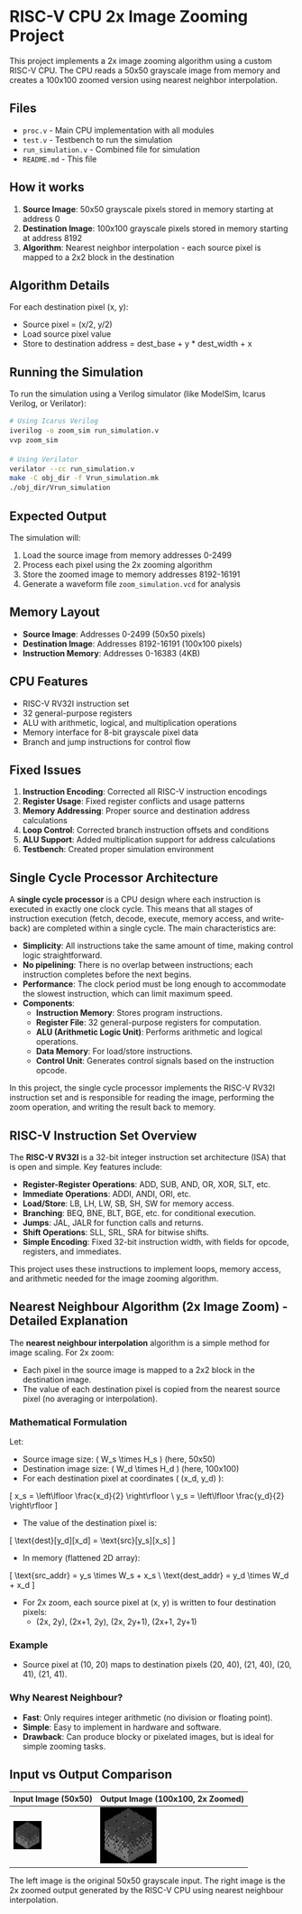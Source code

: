 # RISC-V CPU 2x Image Zooming Project

This project implements a 2x image zooming algorithm using a custom RISC-V CPU. The CPU reads a 50x50 grayscale image from memory and creates a 100x100 zoomed version using nearest neighbor interpolation.

## Files

- `proc.v` - Main CPU implementation with all modules
- `test.v` - Testbench to run the simulation
- `run_simulation.v` - Combined file for simulation
- `README.md` - This file

## How it works

1. **Source Image**: 50x50 grayscale pixels stored in memory starting at address 0
2. **Destination Image**: 100x100 grayscale pixels stored in memory starting at address 8192
3. **Algorithm**: Nearest neighbor interpolation - each source pixel is mapped to a 2x2 block in the destination

## Algorithm Details

For each destination pixel (x, y):
- Source pixel = (x/2, y/2)
- Load source pixel value
- Store to destination address = dest_base + y * dest_width + x

## Running the Simulation

To run the simulation using a Verilog simulator (like ModelSim, Icarus Verilog, or Verilator):

```bash
# Using Icarus Verilog
iverilog -o zoom_sim run_simulation.v
vvp zoom_sim

# Using Verilator
verilator --cc run_simulation.v
make -C obj_dir -f Vrun_simulation.mk
./obj_dir/Vrun_simulation
```

## Expected Output

The simulation will:
1. Load the source image from memory addresses 0-2499
2. Process each pixel using the 2x zooming algorithm
3. Store the zoomed image to memory addresses 8192-16191
4. Generate a waveform file `zoom_simulation.vcd` for analysis

## Memory Layout

- **Source Image**: Addresses 0-2499 (50x50 pixels)
- **Destination Image**: Addresses 8192-16191 (100x100 pixels)
- **Instruction Memory**: Addresses 0-16383 (4KB)

## CPU Features

- RISC-V RV32I instruction set
- 32 general-purpose registers
- ALU with arithmetic, logical, and multiplication operations
- Memory interface for 8-bit grayscale pixel data
- Branch and jump instructions for control flow

## Fixed Issues

1. **Instruction Encoding**: Corrected all RISC-V instruction encodings
2. **Register Usage**: Fixed register conflicts and usage patterns
3. **Memory Addressing**: Proper source and destination address calculations
4. **Loop Control**: Corrected branch instruction offsets and conditions
5. **ALU Support**: Added multiplication support for address calculations
6. **Testbench**: Created proper simulation environment 

## Single Cycle Processor Architecture

A **single cycle processor** is a CPU design where each instruction is executed in exactly one clock cycle. This means that all stages of instruction execution (fetch, decode, execute, memory access, and write-back) are completed within a single cycle. The main characteristics are:

- **Simplicity**: All instructions take the same amount of time, making control logic straightforward.
- **No pipelining**: There is no overlap between instructions; each instruction completes before the next begins.
- **Performance**: The clock period must be long enough to accommodate the slowest instruction, which can limit maximum speed.
- **Components**:
  - **Instruction Memory**: Stores program instructions.
  - **Register File**: 32 general-purpose registers for computation.
  - **ALU (Arithmetic Logic Unit)**: Performs arithmetic and logical operations.
  - **Data Memory**: For load/store instructions.
  - **Control Unit**: Generates control signals based on the instruction opcode.

In this project, the single cycle processor implements the RISC-V RV32I instruction set and is responsible for reading the image, performing the zoom operation, and writing the result back to memory.

## RISC-V Instruction Set Overview

The **RISC-V RV32I** is a 32-bit integer instruction set architecture (ISA) that is open and simple. Key features include:

- **Register-Register Operations**: ADD, SUB, AND, OR, XOR, SLT, etc.
- **Immediate Operations**: ADDI, ANDI, ORI, etc.
- **Load/Store**: LB, LH, LW, SB, SH, SW for memory access.
- **Branching**: BEQ, BNE, BLT, BGE, etc. for conditional execution.
- **Jumps**: JAL, JALR for function calls and returns.
- **Shift Operations**: SLL, SRL, SRA for bitwise shifts.
- **Simple Encoding**: Fixed 32-bit instruction width, with fields for opcode, registers, and immediates.

This project uses these instructions to implement loops, memory access, and arithmetic needed for the image zooming algorithm.

## Nearest Neighbour Algorithm (2x Image Zoom) - Detailed Explanation

The **nearest neighbour interpolation** algorithm is a simple method for image scaling. For 2x zoom:

- Each pixel in the source image is mapped to a 2x2 block in the destination image.
- The value of each destination pixel is copied from the nearest source pixel (no averaging or interpolation).

### Mathematical Formulation

Let:
- Source image size: \( W_s \times H_s \) (here, 50x50)
- Destination image size: \( W_d \times H_d \) (here, 100x100)
- For each destination pixel at coordinates \( (x_d, y_d) \):

\[
  x_s = \left\lfloor \frac{x_d}{2} \right\rfloor \\
  y_s = \left\lfloor \frac{y_d}{2} \right\rfloor
\]

- The value of the destination pixel is:

\[
  \text{dest}[y_d][x_d] = \text{src}[y_s][x_s]
\]

- In memory (flattened 2D array):

\[
  \text{src\_addr} = y_s \times W_s + x_s \\
  \text{dest\_addr} = y_d \times W_d + x_d
\]

- For 2x zoom, each source pixel at (x, y) is written to four destination pixels:
  - (2x, 2y), (2x+1, 2y), (2x, 2y+1), (2x+1, 2y+1)

### Example
- Source pixel at (10, 20) maps to destination pixels (20, 40), (21, 40), (20, 41), (21, 41).

### Why Nearest Neighbour?
- **Fast**: Only requires integer arithmetic (no division or floating point).
- **Simple**: Easy to implement in hardware and software.
- **Drawback**: Can produce blocky or pixelated images, but is ideal for simple zooming tasks.

## Input vs Output Comparison

| Input Image (50x50) | Output Image (100x100, 2x Zoomed) |
|---------------------|------------------------------------|
| ![Input](Input.jpg) | ![Output](zoom.png) |

The left image is the original 50x50 grayscale input. The right image is the 2x zoomed output generated by the RISC-V CPU using nearest neighbour interpolation. 
